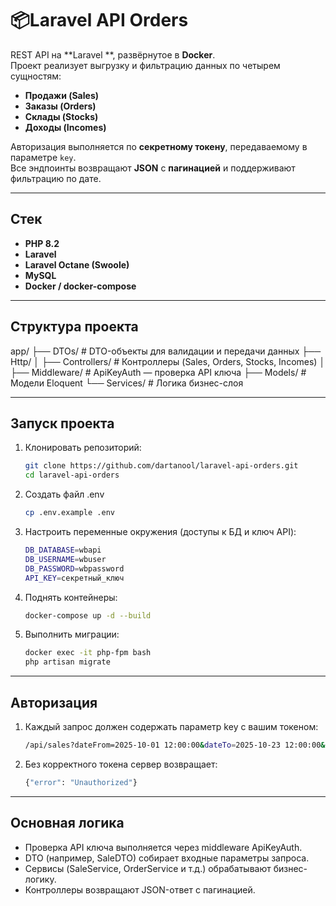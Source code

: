 # 📦Laravel API Orders

REST API на **Laravel **, развёрнутое в **Docker**.  
Проект реализует выгрузку и фильтрацию данных по четырем сущностям:
- **Продажи (Sales)**
- **Заказы (Orders)**
- **Склады (Stocks)**
- **Доходы (Incomes)**

Авторизация выполняется по **секретному токену**, передаваемому в параметре `key`.  
Все эндпоинты возвращают **JSON** с **пагинацией** и поддерживают фильтрацию по дате.

---

## Стек 

- **PHP 8.2**
- **Laravel**
- **Laravel Octane (Swoole)**
- **MySQL**
- **Docker / docker-compose**

---

## Структура проекта

app/
├── DTOs/               # DTO-объекты для валидации и передачи данных
├── Http/
│   ├── Controllers/    # Контроллеры (Sales, Orders, Stocks, Incomes)
│   ├── Middleware/     # ApiKeyAuth — проверка API ключа
├── Models/             # Модели Eloquent
└── Services/           # Логика бизнес-слоя

---

## Запуск проекта

1. Клонировать репозиторий:
   ```bash
   git clone https://github.com/dartanool/laravel-api-orders.git
   cd laravel-api-orders
2. Создать файл .env
    ```bash
    cp .env.example .env
3. Настроить переменные окружения (доступы к БД и ключ API):
    ```bash
    DB_DATABASE=wbapi
    DB_USERNAME=wbuser
    DB_PASSWORD=wbpassword
    API_KEY=секретный_ключ
4. Поднять контейнеры:
    ```bash
    docker-compose up -d --build
5. Выполнить миграции:
    ```bash
   docker exec -it php-fpm bash 
   php artisan migrate

---

## Авторизация

1. Каждый запрос должен содержать параметр key с вашим токеном:
    ```bash
    /api/sales?dateFrom=2025-10-01 12:00:00&dateTo=2025-10-23 12:00:00&page=1&limit=100&key=секретный_ключ

2. Без корректного токена сервер возвращает:
    ```bash
    {"error": "Unauthorized"}

---

## Основная логика

- Проверка API ключа выполняется через middleware ApiKeyAuth.
- DTO (например, SaleDTO) собирает входные параметры запроса.
- Сервисы (SaleService, OrderService и т.д.) обрабатывают бизнес-логику.
- Контроллеры возвращают JSON-ответ с пагинацией.
